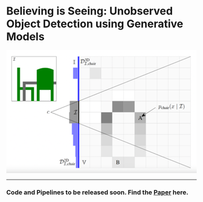 # Believing is Seeing: Unobserved Object Detection using Generative Models

![Unobserved Object Detection Example](assets/images/UOD.png)

---

### Code and Pipelines to be released soon. Find the [Paper](https://arxiv.org/abs/2410.05869) here.
